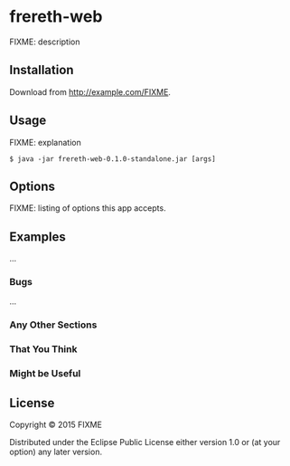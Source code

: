 # frereth-web

FIXME: description

## Installation

Download from http://example.com/FIXME.

## Usage

FIXME: explanation

    $ java -jar frereth-web-0.1.0-standalone.jar [args]

## Options

FIXME: listing of options this app accepts.

## Examples

...

### Bugs

...

### Any Other Sections
### That You Think
### Might be Useful

## License

Copyright © 2015 FIXME

Distributed under the Eclipse Public License either version 1.0 or (at
your option) any later version.
